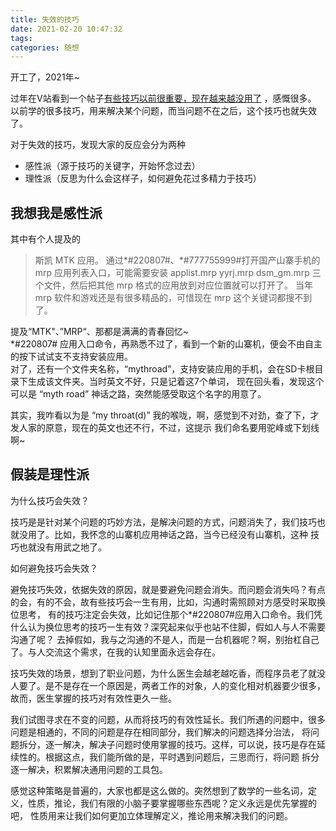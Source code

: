 ```yaml
---
title: 失效的技巧  
date: 2021-02-20 10:47:32  
tags:   
categories: 随想  
---
```


开工了，2021年~

过年在V站看到一个帖子[有些技巧以前很重要，现在越来越没用了](https://www.v2ex.com/t/753483) ，感慨很多。
以前学的很多技巧，用来解决某个问题，而当问题不在之后，这个技巧也就失效了。

对于失效的技巧，发现大家的反应会分为两种

* 感性派（源于技巧的关键字，开始怀念过去）  
* 理性派（反思为什么会这样子，如何避免花过多精力于技巧）  

## 我想我是感性派

其中有个人提及的

> 斯凯 MTK 应用。
通过*#220807#、*#777755999#打开国产山寨手机的 mrp 应用列表入口，可能需要安装 applist.mrp yyrj.mrp dsm_gm.mrp 三个文件，然后把其他 mrp 格式的应用放到对应位置就可以打开了。
当年 mrp 软件和游戏还是有很多精品的，可惜现在 mrp 这个关键词都搜不到了。
> 

提及“MTK"、”MRP“、那都是满满的青春回忆~   
*#220807# 应用入口命令，再熟悉不过了，看到一个新的山寨机，便会不由自主的按下试试支不支持安装应用。  
对了，还有一个文件夹名称，“mythroad”，支持安装应用的手机，会在SD卡根目录下生成该文件夹。当时英文不好，只是记着这7个单词，
现在回头看，发现这个可以是 “myth road” 神话之路，突然能感受取这个名字的用意了。

其实，我咋看以为是 “my throat(d)” 我的喉咙，啊，感觉到不对劲，查了下，才发人家的原意，现在的英文也还不行，不过，这提示
我们命名要用驼峰或下划线啊~

## 假装是理性派

为什么技巧会失效？

技巧是是针对某个问题的巧妙方法，是解决问题的方式，问题消失了，我们技巧也就没用了。比如，我怀念的山寨机应用神话之路，当今已经没有山寨机，这种
技巧也就没有用武之地了。  

如何避免技巧会失效？

避免技巧失效，依据失效的原因，就是要避免问题会消失。而问题会消失吗？有点的会，有的不会，故有些技巧会一生有用，比如，沟通时需照顾对方感受时采取换位思考，
有的技巧注定会失效，比如记住那个*#220807#应用入口命令。我们凭什么认为换位思考的技巧一生有效？深究起来似乎也站不住脚，假如人与人不需要沟通了呢？
去掉假如，我与之沟通的不是人，而是一台机器呢？啊，别抬杠自己了。与人交流这个需求，在我的认知里面永远会存在。

技巧失效的场景，想到了职业问题，为什么医生会越老越吃香，而程序员老了就没人要了。是不是存在一个原因是，两者工作的对象，人的变化相对机器要少很多，
故而，医生掌握的技巧对有效性更久一些。

我们试图寻求在不变的问题，从而将技巧的有效性延长。我们所遇的问题中，很多问题是相通的，不同的问题是存在相同部分，我们解决的问题选择分治法，
将问题拆分，逐一解决，解决子问题时使用掌握的技巧。这样，可以说，技巧是存在延续性的。根据这点，我们能所做的是，平时遇到问题后，三思而行，将问题
拆分逐一解决，积累解决通用问题的工具包。

感觉这种策略是普遍的，大家也都是这么做的。突然想到了数学的一些名词，定义，性质，推论，我们有限的小脑子要掌握哪些东西呢？定义永远是优先掌握的吧，
性质用来让我们如何更加立体理解定义，推论用来解决我们的问题。

